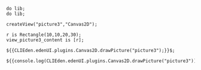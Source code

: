 ```js-e
do lib;
do lib;
```

```js-e
createView("picture3","Canvas2D");
```

```js-e
r is Rectangle(10,10,20,30);
view_picture3_content is [r];
```

```js-e
${{CLIEden.edenUI.plugins.Canvas2D.drawPicture("picture3");}}$;
```

```js-e
${{console.log(CLIEden.edenUI.plugins.Canvas2D.drawPicture("picture3"));}}$;
```

